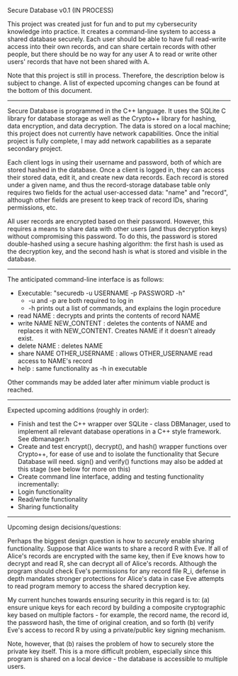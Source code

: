 Secure Database v0.1 (IN PROCESS)

This project was created just for fun and to put my cybersecurity knowledge into practice. It creates a command-line system to access a shared database securely. Each user should be able to have full read-write access into their own records, and can share certain records with other people, but there should be no way for any user A to read or write other users' records that have not been shared with A.

Note that this project is still in process. Therefore, the description below is subject to change. A list of expected upcoming changes can be found at the bottom of this document.

-------------------------------------------------------------------------

Secure Database is programmed in the C++ language. It uses the SQLite C library for database storage as well as the Crypto++ library for hashing, data encryption, and data decryption. The data is stored on a local machine; this project does not currently have network capabilities. Once the initial project is fully complete, I may add network capabilities as a separate secondary project.

Each client logs in using their username and password, both of which are stored hashed in the database. Once a client is logged in, they can access their stored data, edit it, and create new data records. Each record is stored under a given name, and thus the record-storage database table only requires two fields for the actual user-accessed data: "name" and "record", although other fields are present to keep track of record IDs, sharing permissions, etc.

All user records are encrypted based on their password. However, this requires a means to share data with other users (and thus decryption keys) without compromising this password. To do this, the password is stored double-hashed using a secure hashing algorithm: the first hash is used as the decryption key, and the second hash is what is stored and visible in the database.

-------------------------------------------------------------------------

The anticipated command-line interface is as follows:

* Executable: "securedb -u USERNAME -p PASSWORD -h"
  * -u and -p are both required to log in
  * -h prints out a list of commands, and explains the login procedure
* read NAME : decrypts and prints the contents of record NAME
* write NAME NEW_CONTENT : deletes the contents of NAME and replaces it with NEW_CONTENT. Creates NAME if it doesn't already exist.
* delete NAME : deletes NAME
* share NAME OTHER_USERNAME : allows OTHER_USERNAME read access to NAME's record
* help : same functionality as -h in executable

Other commands may be added later after minimum viable product is reached.

-------------------------------------------------------------------------

Expected upcoming additions (roughly in order):

* Finish and test the C++ wrapper over SQLite - class DBManager, used to implement all relevant database operations in a C++ style framework. See dbmanager.h
* Create and test encrypt(), decrypt(), and hash() wrapper functions over Crypto++, for ease of use and to isolate the functionality that Secure Database will need. sign() and verify() functions may also be added at this stage (see below for more on this)
* Create command line interface, adding and testing functionality incrementally:
 * Login functionality
 * Read/write functionality
 * Sharing functionality

-------------------------------------------------------------------------

Upcoming design decisions/questions:

Perhaps the biggest design question is how to *securely* enable sharing functionality. Suppose that Alice wants to share a record R with Eve. If all of Alice's records are encrypted with the same key, then if Eve knows how to decrypt and read R, she can decrypt all of Alice's records. Although the program should check Eve's permissions for any record file R_i, defense in depth mandates stronger protections for Alice's data in case Eve attempts to read program memory to access the shared decryption key.

My current hunches towards ensuring security in this regard is to:
(a) ensure unique keys for each record by building a composite cryptographic key based on multiple factors - for example, the record name, the record id, the password hash, the time of original creation, and so forth
(b) verify Eve's access to record R by using a private/public key signing mechanism.

Note, however, that (b) raises the problem of how to securely store the private key itself. This is a more difficult problem, especially since this program is shared on a local device - the database is accessible to multiple users.

